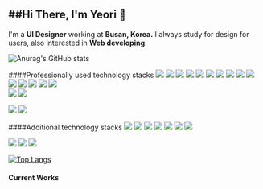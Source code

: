 ##Hi There, I'm Yeori 👋
---
I'm a **UI Designer** working at **Busan, Korea.** 
I always study for design for users, also interested in **Web developing**.
<!-- ![](https://gitwar.herokuapp.com/badge?username=your-github-username&color=green) -->
<!-- ![visitors](https://visitor-badge.glitch.me/badge?page_id=yeori218) -->
 ![Anurag's GitHub stats](https://github-readme-stats.vercel.app/api?username=yeori218&show_icons=true&theme=radical)

####Professionally used technology stacks
<img src="https://img.shields.io/badge/Adobe Photoshop-31a8ff?style=flat-square&logo=Adobe Photoshop&logoColor=white"/></a> <img src="https://img.shields.io/badge/Adobe Illustrator-ff9a00?style=flat-square&logo=Adobe Illustrator&logoColor=white"/></a> <img src="https://img.shields.io/badge/Adobe XD-ff61f6?style=flat-square&logo=Adobe XD&logoColor=white"/></a> <img src="https://img.shields.io/badge/Figma-F24E1E?style=flat-square&logo=Figma&logoColor=white"/></a>
 <img src="https://img.shields.io/badge/Visual Studio Code-007acc?style=flat-square&logo=Visual Studio Code&logoColor=white"/></a> <img src="https://img.shields.io/badge/Git-f05032?style=flat-square&logo=Git&logoColor=white"/></a> <img src="https://img.shields.io/badge/GitHub-181717?style=flat-square&logo=GitHub&logoColor=white"/></a> 
<img src="https://img.shields.io/badge/HTML5-e34f26?style=flat-square&logo=HTML5&logoColor=white"/></a> <img src="https://img.shields.io/badge/CSS3-1572b6?style=flat-square&logo=CSS3&logoColor=white"/></a> <img src="https://img.shields.io/badge/JavaScript-f7df1e?style=flat-square&logo=JavaScript&logoColor=333333"/></a> <img src="https://img.shields.io/badge/jQuery-0769ad?style=flat-square&logo=jQuery&logoColor=white"/></a>  <img src="https://img.shields.io/badge/Three.js-000000?style=flat-square&logo=Three.js&logoColor=white"/></a> <img src="https://img.shields.io/badge/p5.js-ed225d?style=flat-square&logo=p5.js&logoColor=white"/></a>
<img src="https://img.shields.io/badge/Bootstrap-7952b3?style=flat-square&logo=Bootstrap&logoColor=white"/></a> <img src="https://img.shields.io/badge/Material Design-757575?style=flat-square&logo=Material Design&logoColor=white"/></a>   
<img src="https://img.shields.io/badge/npm-cb3837?style=flat-square&logo=npm&logoColor=white"/></a> <img src="https://img.shields.io/badge/Node.js-339933?style=flat-square&logo=Node.js&logoColor=white"/></a>

<img src="https://img.shields.io/badge/React-61dafb?style=flat-square&logo=React&logoColor=333333"/></a> 
<img src="https://img.shields.io/badge/React Router-ca4245?style=flat-square&logo=React Router&logoColor=white"/></a>

####Additional technology stacks
<img src="https://img.shields.io/badge/Adobe Premiere Pro-9999ff?style=flat-square&logo=Adobe Premiere Pro&logoColor=white"/></a>
<img src="https://img.shields.io/badge/Visual Studio-5c2d91?style=flat-square&logo=Visual Studio&logoColor=white"/></a>
<img src="https://img.shields.io/badge/Python-3776ab?style=flat-square&logo=Python&logoColor=white"/></a>
<img src="https://img.shields.io/badge/PHP-777bb4?style=flat-square&logo=PHP&logoColor=white"/></a>
<img src="https://img.shields.io/badge/MySQL-4479a1?style=flat-square&logo=MySQL&logoColor=white"/></a>
<img src="https://img.shields.io/badge/Ubuntu-e95420?style=flat-square&logo=Ubuntu&logoColor=white"/></a>
<img src="https://img.shields.io/badge/Redux-764abc?style=flat-square&logo=Redux&logoColor=white"/></a>



<img src="https://img.shields.io/badge/Slack-4a154b?style=flat-square&logo=Slack&logoColor=white"/></a> <img src="https://img.shields.io/badge/Gmail-ea4335?style=flat-square&logo=Gmail&logoColor=white"/></a> <img src="https://img.shields.io/badge/Instagram-e4405f?style=flat-square&logo=Instagram&logoColor=white"/></a>



[![Top Langs](https://github-readme-stats.vercel.app/api/top-langs/?username=yeori218&layout=compact)](https://github.com/anuraghazra/github-readme-stats)

#### Current Works
<!---
yeori218/yeori218 is a ✨ special ✨ repository because its `README.md` (this file) appears on your GitHub profile.
You can click the Preview link to take a look at your changes.
--->
